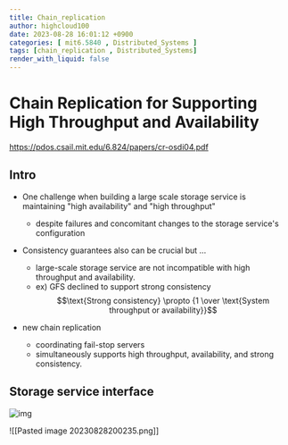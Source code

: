 ```yaml
---
title: Chain_replication
author: highcloud100
date: 2023-08-28 16:01:12 +0900
categories: [ mit6.5840 , Distributed_Systems ]
tags: [chain_replication , Distributed_Systems]
render_with_liquid: false
---
```


# Chain Replication for Supporting High Throughput and Availability
https://pdos.csail.mit.edu/6.824/papers/cr-osdi04.pdf

## Intro

- One challenge when building a large scale storage service is maintaining "high availability" and "high throughput"
  - despite failures and concomitant changes to the storage service's configuration
  
- Consistency guarantees also can be crucial but ...
  - large-scale storage service are not incompatible with high throughput and availability.
  - ex) GFS declined to support strong consistency
$$\text{Strong consistency} \propto {1 \over \text{System throughput or availability}}$$

- new chain replication
  - coordinating fail-stop servers
  - simultaneously supports high throughput, availability, and strong consistency.


## Storage service interface 

![img](https://github.com/highcloud100/img_set/assets/80192345/fce50abf-3def-4dc2-800c-48ed48bbb17f)

![[Pasted image 20230828200235.png]]